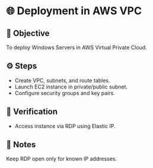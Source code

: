 # 🌐 Deployment in AWS VPC

## 🧠 Objective
To deploy Windows Servers in AWS Virtual Private Cloud.

## ⚙️ Steps
- Create VPC, subnets, and route tables.
- Launch EC2 instance in private/public subnet.
- Configure security groups and key pairs.

## 🧩 Verification
- Access instance via RDP using Elastic IP.

## 📝 Notes
Keep RDP open only for known IP addresses.
